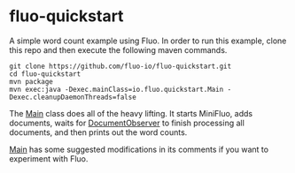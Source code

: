 fluo-quickstart
===============

A simple word count example using Fluo.  In order to run this example, clone
this repo and then execute the following maven commands.

```
git clone https://github.com/fluo-io/fluo-quickstart.git
cd fluo-quickstart
mvn package
mvn exec:java -Dexec.mainClass=io.fluo.quickstart.Main -Dexec.cleanupDaemonThreads=false
```

The [Main][1] class does all of the heavy lifting.  It starts MiniFluo, adds
documents, waits for [DocumentObserver][2] to finish processing all documents,
and then prints out the word counts.

[Main][1] has some suggested modifications in its comments if you want to
experiment with Fluo.

[1]: src/main/java/io/fluo/quickstart/Main.java
[2]: src/main/java/io/fluo/quickstart/DocumentObserver.java
